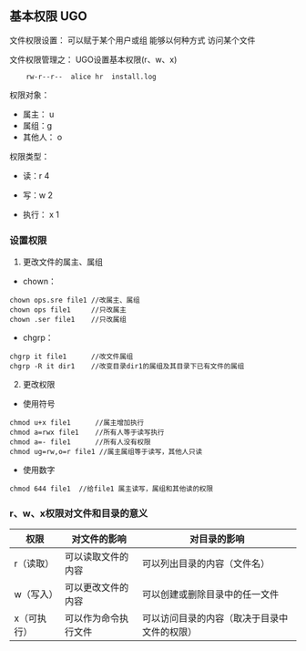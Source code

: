 ## 基本权限 UGO

文件权限设置： 可以赋于某个用户或组  能够以何种方式  访问某个文件

文件权限管理之： UGO设置基本权限(r、w、x)

```
    rw-r--r--  alice hr  install.log
```

权限对象：

* 属主： u
* 属组：g
* 其他人： o

权限类型：

* 读：r  4

* 写：w 2

* 执行： x 1

### 设置权限

1. 更改文件的属主、属组

* chown：

```
chown ops.sre file1 //改属主、属组
chown ops file1     //只改属主
chown .ser file1	//只改属组
```

* chgrp：

```
chgrp it file1	    //改文件属组
chgrp -R it dir1	//改变目录dir1的属组及其目录下已有文件的属组
```

2. 更改权限

* 使用符号

```
chmod u+x file1		 //属主增加执行
chmod a=rwx file1	 //所有人等于读写执行
chmod a=- file1	     //所有人没有权限
chmod ug=rw,o=r file1 //属主属组等于读写，其他人只读
```

* 使用数字

```
chmod 644 file1  //给file1 属主读写，属组和其他读的权限
```

###  r、w、x权限对文件和目录的意义

| 权限        | 对文件的影响         | 对目录的影响                                 |
| ----------- | -------------------- | -------------------------------------------- |
| r（读取）   | 可以读取文件的内容   | 可以列出目录的内容（文件名）                 |
| w（写入）   | 可以更改文件的内容   | 可以创建或删除目录中的任一文件               |
| x（可执行） | 可以作为命令执行文件 | 可以访问目录的内容（取决于目录中文件的权限） |